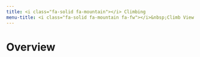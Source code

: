 ```yaml
---
title: <i class="fa-solid fa-mountain"></i> Climbing
menu-title: <i class="fa-solid fa-mountain fa-fw"></i>&nbsp;Climb View
---
```

# Overview
# 
